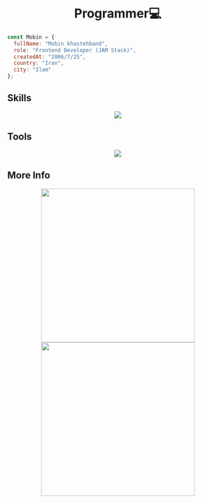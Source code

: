 <h1 align="center">Programmer💻</h1>

```js
const Mobin = {
  fullName: "Mobin khastehband",
  role: "Frontend Developer (JAM Stack)",
  createdAt: "2006/7/25",
  country: "Iran",
  city: "Ilam"
};
```

<h2>Skills</h2>

<div align="center">
    <img src="https://skillicons.dev/icons?i=html,css,tailwind,js,regex,jquery,react,nextjs,vite,redux,graphql,git,npm" />
</div>

<h2>Tools</h2>

<div align="center">
    <img src="https://skillicons.dev/icons?i=vscode,postman,github,firebase,supabase" />
</div>

<h2>More Info</h2>

<div align="center">
    <img height="350px" src="https://github-readme-stats.vercel.app/api?username=narko-kh&show=reviews,discussions_started,discussions_answered,prs_merged,prs_merged_percentage&theme=tokyonight" /><img height="350px" src="https://github-readme-stats.vercel.app/api/top-langs/?username=narko-kh&layout=pie&theme=tokyonight" />
</div>
